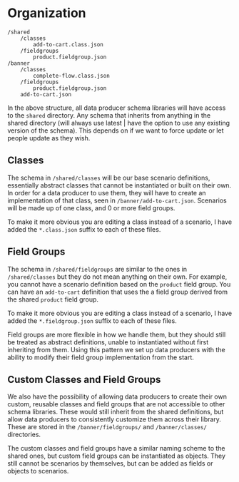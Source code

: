 # Organization

```
/shared
	/classes
		add-to-cart.class.json
	/fieldgroups
		product.fieldgroup.json
/banner
	/classes
		complete-flow.class.json
	/fieldgroups
		product.fieldgroup.json
	add-to-cart.json
```

In the above structure, all data producer schema libraries will have access to the `shared` directory. Any schema that inherits from anything in the shared directory (will always use latest | have the option to use any existing version of the schema). This depends on if we want to force update or let people update as they wish.

## Classes

The schema in `/shared/classes` will be our base scenario definitions, essentially abstract classes that cannot be instantiated or built on their own. In order for a data producer to use them, they will have to create an implementation of that class, seen in `/banner/add-to-cart.json`. Scenarios will be made up of one class, and 0 or more field groups.

To make it more obvious you are editing a class instead of a scenario, I have added the `*.class.json` suffix to each of these files.

## Field Groups

The schema in `/shared/fieldgroups` are similar to the ones in `/shared/classes` but they do not mean anything on their own. For example, you cannot have a scenario definition based on the `product` field group. You can have an `add-to-cart` definition that uses the a field group derived from the shared `product` field group.

To make it more obvious you are editing a class instead of a scenario, I have added the `*.fieldgroup.json` suffix to each of these files.

Field groups are more flexible in how we handle them, but they should still be treated as abstract definitions, unable to instantiated without first inheriting from them. Using this pattern we set up data producers with the ability to modify their field group implementation from the start.

## Custom Classes and Field Groups

We also have the possibility of allowing data producers to create their own custom, reusable classes and field groups that are not accessible to other schema libraries. These would still inherit from the shared definitions, but allow data producers to consistently customize them across their library. These are stored in the `/banner/fieldgroups/` and `/banner/classes/` directories.

The custom classes and field groups have a similar naming scheme to the shared ones, but custom field groups can be instantiated as objects. They still cannot be scenarios by themselves, but can be added as fields or objects to scenarios.
